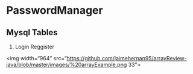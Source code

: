 # PasswordManager


## Mysql Tables

1. Login Reggister


<img width=“964” src=“https://github.com/jaimehernan95/arrayReview-java/blob/master/images/%20arrayExample.png 33”>


